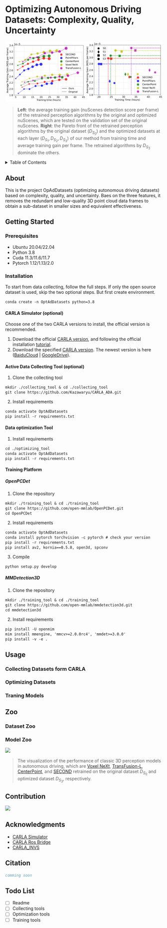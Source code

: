 # Optimizing Autonomous Driving Datasets: Complexity, Quality, Uncertainty

![](./Docs/figures/readme-dataset-dom.png)

> **Left**: the average training gain (nuScenes detection score per frame) of the retrained perception algorithms by the original and optimized nuScenes, which are tested on the validation set of the original nuScenes. **Right**: the Pareto front of the retrained perception algorithms by the original dataset ($D_{S_0}$) and the optimized datasets at each layer ($D_{S_1}, D_{S_2}, D_{S_3}$) of our method from training time and average training gain per frame. The retrained algorithms by $D_{S_3}$ dominate the others.

<details>
  <summary>Table of Contents</summary>
  <ol>
    <li>
      <a href="#about">About</a>
    </li>
    <li>
      <a href="#getting-started">Getting Started</a>
      <ul>
        <li><a href="#prerequisites">Prerequisites</a></li>
        <li><a href="#installation">Installation</a></li>
      </ul>
    </li>
    <li><a href="#usage">Usage</a></li>
    <li><a href="#zoo">Zoo</a></li>
    <li><a href="#contribution">Contribution</a></li>
    <li><a href="#license">License</a></li>
    <li><a href="#contact">Contact</a></li>
    <li><a href="#acknowledgments">Acknowledgments</a></li>
    <li><a href="#citation">Citation</a></li>
    <li><a href="#todo-list">Todo List</a></li>
  </ol>
</details>

## About

This is the project OpAdDatasets (optimizing autonomous driving datasets) based on complexity, quality, and uncertainty. Baes on the three features, it removes the redundant and low-quality 3D point cloud data frames to obtain a sub-dataset in smaller sizes and equivalent effectiveness.

## Getting Started

### Prerequisites

- Ubuntu 20.04/22.04
- Python 3.8
- Cuda 11.3/11.6/11.7
- Pytorch 1.12/1.13/2.0

### Installation

To start from data collecting, follow the full steps. If only the open source dataset is used, skip the two optional steps. But first create environment.
``` shell
conda create -n OptAdDatasets python=3.8
```

#### CARLA Simulator (optional)

Choose one of the two CARLA versions to install, the official version is recommended.

1. Download the official [CARLA version](https://github.com/carla-simulator/carla/releases/tag/0.9.15/), and following the official installation [tutorial](https://carla.readthedocs.io/en/0.9.15/start_quickstart/).
2. Download the specified [CARLA version](http://gofile.me/6MDrn/UOvykgikS). The newest version is here ([BaiduCloud](https://pan.baidu.com/share/init?surl=iLcAsa1yJSYNcisP1ymfow&pwd=b5au) | [GoogleDrive](https://drive.google.com/file/d/1kHZM-gMMSq9b4UvzKXK5PkzfXLoXZmkx/view)).

#### Active Data Collecting Tool (optional)

1. Clone the collecting tool

``` shell
mkdir ./collecting_tool & cd ./collecting_tool
git clone https://github.com/Kazawaryu/CARLA_ADA.git
```

2. Install requirements

``` shell
conda activate OptAdDatasets
pip install -r requirements.txt
```

#### Data optimization Tool
1. Install requirements
``` shell
cd ./optimizing_tool
conda activate OptAdDatasets
pip install -r requirements.txt
```
#### Training Platform

##### OpenPCDet
1. Clone the repository
``` shell
mkdir ./training_tool & cd ./training_tool
git clone https://github.com/open-mmlab/OpenPCDet.git
cd OpenPCDet
```
2. Install requirements
``` shell
conda activate OptAdDatasets
conda install pytorch torchvision -c pytorch # check your version
pip install -r requirements.txt
pip install av2, kornia==0.5.8, open3d, spconv
```
3. Compile
``` shell
python setup.py develop
```
    
##### MMDetection3D
1. Clone the repository
``` shell
mkdir ./training_tool & cd ./training_tool
git clone https://github.com/open-mmlab/mmdetection3d.git
cd mmdetection3d
```
2. Install requirements
``` shell
pip install -U openmim
mim install mmengine, 'mmcv>=2.0.0rc4', 'mmdet>=3.0.0'
pip install -v -e .
```

## Usage

### Collecting Datasets form CARLA

### Optimizing Datasets

### Traning Models

## Zoo

### Dataset Zoo

### Model Zoo

![](./Docs/figures/readme-model-perf.png)

> The visualization of the performance of classic 3D perception models in autonomous driving, which are [Voxel NeXt](https://github.com/dvlab-research/VoxelNeXt), [TransFusion-L](https://github.com/XuyangBai/TransFusion), [CenterPoint](https://github.com/tianweiy/CenterPoint), and [SECOND](https://github.com/traveller59/second.pytorch?tab=readme-ov-file) retrained on the original dataset $D_{S_0}$ and optimized dataset $D_{S_3}$, respectively.

## Contribution

<a href="https://github.com/Kazawaryu/OptAdDatasets/graphs/contributors">
  <img src="https://contrib.rocks/image?repo=Kazawaryu/OptAdDatasets" />
</a>

## Acknowledgments

- [CARLA Simulator](https://carla.org/)
- [CARLA Ros Bridge](https://github.com/carla-simulator/ros-bridge)
- [CARLA_INVS](https://github.com/zijianzhang/CARLA_INVS)

## Citation

```bib
comming soon
```

## Todo List

- [ ] Readme
- [ ] Collecting tools
- [ ] Optimization tools
- [ ] Training tools
